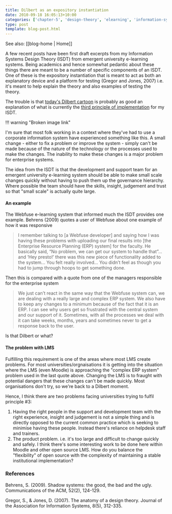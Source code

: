 ```yaml
---
title: Dilbert as an expository instantiation
date: 2010-09-18 16:05:13+10:00
categories: ['chapter-5', 'design-theory', 'elearning', 'information-systems', 'phd', 'thesis', 'webfuse']
type: post
template: blog-post.html
---
```


See also: [[blog-home | Home]]

A few recent posts have been first draft excerpts from my Information Systems Design Theory (ISDT) from emergent university e-learning systems. Being academics and hence somewhat pedantic about these things there are meant to be a number of specific components of an ISDT. One of these is the expository instantiation that is meant to act as both an explanatory device and a platform for testing (Gregor and Jones, 2007) i.e. it's meant to help explain the theory and also examples of testing the theory.

The trouble is that [today's Dilbert cartoon](http://www.dilbert.com/2010-09-05/) is probably as good an explanation of what is currently the [third principle of implementation](/blog2/2010/09/17/principles-of-implementation/#three) for my ISDT.

!!! warning "Broken image link"

I'm sure that most folk working in a context where they've had to use a corporate information system have experienced something like this. A small change - either to fix a problem or improve the system - simply can't be made because of the nature of the technology or the processes used to make the changes. The inability to make these changes is a major problem for enterprise systems.

The idea from the ISDT is that the development and support team for an emergent university e-learning system should be able to make small scale changes quickly without having to push them up the governance hierarchy. Where possible the team should have the skills, insight, judgement and trust so that "small scale" is actually quite large.

#### An example

The Webfuse e-learning system that informed much the ISDT provides one example. Behrens (2009) quotes a user of Webfuse about one example of how it was responsive

> I remember talking to \[a Webfuse developer\] and saying how I was having these problems with uploading our final results into \[the Enterprise Resource Planning (ERP) system\] for the faculty. He basically said, “No problem, we can get our system to handle that”… and ‘Hey presto!’ there was this new piece of functionality added to the system… You felt really involved… You didn’t feel as though you had to jump through hoops to get something done.

Then this is compared with a quote from one of the managers responsible for the enterprise system

> We just can’t react in the same way that the Webfuse system can, we are dealing with a really large and complex ERP system. We also have to keep any changes to a minimum because of the fact that it is an ERP. I can see why users get so frustrated with the central system and our support of it. Sometimes, with all the processes we deal with it can take weeks, months, years and sometimes never to get a response back to the user.

Is that Dilbert or what?

#### The problem with LMS

Fulfilling this requirement is one of the areas where most LMS create problems. For most universities/orgnaisations it is getting into the situation where the LMS (even Moodle) is approaching the "complex ERP system" problem used in the last quote above. Changing the LMS is to fraught with potential dangers that these changes can't be made quickly. Most organisations don't try, so we're back to a Dilbert moment.

Hence, I think there are two problems facing universities trying to fulfil principle #3:

1. Having the right people in the support and development team with the right experience, insight and judgement is not a simple thing and is directly opposed to the current common practice which is seeking to minimise having these people. Instead there's reliance on helpdesk staff and trainers.
2. The product problem. i.e. it's too large and difficult to change quickly and safely. I think there's some interesting work to be done here within Moodle and other open source LMS. How do you balance the "flexibility" of open source with the complexity of maintaining a stable institutional implementation?

### References

Behrens, S. (2009). Shadow systems: the good, the bad and the ugly. Communications of the ACM, 52(2), 124-129.

Gregor, S., & Jones, D. (2007). The anatomy of a design theory. Journal of the Association for Information Systems, 8(5), 312-335.
